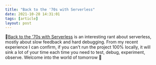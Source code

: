 ```yaml
---
title: "Back to the '70s with Serverless"
date: 2021-10-28 14:31:01
tags: [article]
layout: post
---
```


📄[Back to the '70s with Serverless](http://evrl.com/devops/cloud/2020/12/18/serverless.html) is an interesting rant about serverless, mostly about slow feedback and hard debugging. From my recent experience I can confirm, if you can't run the project 100% locally, it will sink a lot of your time each time you need to test, debug, experiment, observe. Welcome into the world of tomorrow 👀
